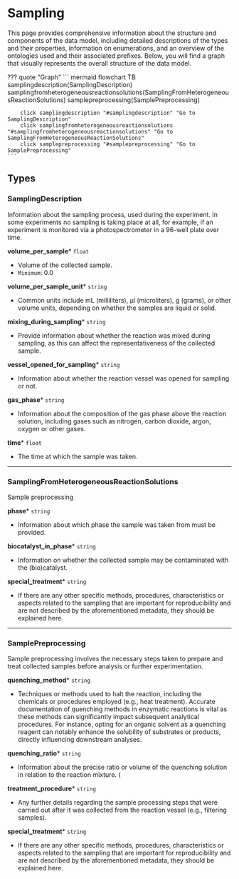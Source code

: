 # Sampling

This page provides comprehensive information about the structure and components of the data model, including detailed descriptions of the types and their properties, information on enumerations, and an overview of the ontologies used and their associated prefixes. Below, you will find a graph that visually represents the overall structure of the data model.

??? quote "Graph"
    ``` mermaid
    flowchart TB
        samplingdescription(SamplingDescription)
        samplingfromheterogeneousreactionsolutions(SamplingFromHeterogeneousReactionSolutions)
        samplepreprocessing(SamplePreprocessing)

        click samplingdescription "#samplingdescription" "Go to SamplingDescription"
        click samplingfromheterogeneousreactionsolutions "#samplingfromheterogeneousreactionsolutions" "Go to SamplingFromHeterogeneousReactionSolutions"
        click samplepreprocessing "#samplepreprocessing" "Go to SamplePreprocessing"
    ```


## Types


### SamplingDescription
Information about the sampling process, used during the experiment. In some experiments no sampling is taking place at all, for example, if an experiment is monitored via a photospectrometer in a 96-well plate over time.

__volume_per_sample__* `float`

- Volume of the collected sample.
- `Minimum`: 0.0

__volume_per_sample_unit__* `string`

- Common units include mL (milliliters), μl (microliters), g (grams), or other volume units, depending on whether the samples are liquid or solid.


__mixing_during_sampling__* `string`

- Provide information about whether the reaction was mixed during sampling, as this can affect the representativeness of the collected sample.


__vessel_opened_for_sampling__* `string`

- Information about whether the reaction vessel was opened for sampling or not.


__gas_phase__* `string`

- Information about the composition of the gas phase above the reaction solution, including gases such as nitrogen, carbon dioxide, argon, oxygen or other gases.


__time__* `float`

- The time at which the sample was taken.


------

### SamplingFromHeterogeneousReactionSolutions
Sample preprocessing

__phase__* `string`

- Information about which phase the sample was taken from must be provided.


__biocatalyst_in_phase__* `string`

- Information on whether the collected sample may be contaminated with the (bio)catalyst.


__special_treatment__* `string`

- If there are any other specific methods, procedures, characteristics or aspects related to the sampling that are important for reproducibility and are not described by the aforementioned                     metadata, they should be explained here.


------

### SamplePreprocessing
Sample preprocessing involves the necessary steps taken to prepare and treat collected samples before analysis or further experimentation.

__quenching_method__* `string`

- Techniques or methods used to halt the reaction, including the chemicals or procedures employed (e.g., heat treatment). Accurate documentation of quenching methods in enzymatic reactions is vital as        these methods can significantly impact subsequent analytical procedures. For instance, opting for an organic solvent as a quenching reagent can notably enhance the solubility of substrates or products, directly         influencing downstream analyses.


__quenching_ratio__* `string`

- Information about the precise ratio or volume of the quenching solution in relation to the reaction mixture. (


__treatment_procedure__* `string`

- Any further details regarding the sample processing steps that were carried out after it was collected from the reaction vessel (e.g., filtering samples).


__special_treatment__* `string`

- If there are any other specific methods, procedures, characteristics or aspects related to the sampling that are important for reproducibility and are not described by the aforementioned                     metadata, they should be explained here.